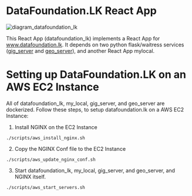 # DataFoundation.LK React App

![diagram_datafoundation_lk](https://raw.githubusercontent.com/nuuuwan/datafoundation_lk/main/src/assets/images/diagram_datafoundation_lk.png?token=AAIQCWPO3OPBLUUVZOFW3O3AZIW3K)

This React App (datafoundation_lk) implements a React App for www.datafoundation.lk. It depends on two python flask/waitress services ([gig_server](https://github.com/nuuuwan/gig_server) and [geo_server](https://github.com/nuuuwan/geo_server)), and another React App mylocal.

# Setting up DataFoundation.LK on an AWS EC2 Instance

All of datafoundation_lk, my_local, gig_server, and geo_server are dockerized. Follow these steps, to setup datafoundation.lk on a AWS EC2 Instance:

1. Install NGINX on the EC2 Instance

```
./scripts/aws_install_nginx.sh
```

2. Copy the NGINX Conf file to the EC2 Instance

```
./scripts/aws_update_nginx_conf.sh
```

3. Start datafoundation_lk, my_local, gig_server, and geo_server, and NGINX itself.

```
./scripts/aws_start_servers.sh
```
